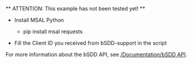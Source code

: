 ** ATTENTION: This example has not been tested yet! **

- Install MSAL Python
  - pip install msal requests

- Fill the Client ID you received from bSDD-support in the script



For more information about the bSDD API, see [/Documentation/bSDD API](/Documentation/bSDD%20API.md).